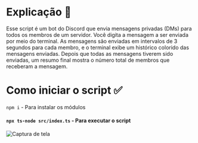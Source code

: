 # Explicação 📄

Esse script é um bot do Discord que envia mensagens privadas (DMs) para todos os membros de um servidor. Você digita a mensagem a ser enviada por meio do terminal. As mensagens são enviadas em intervalos de 3 segundos para cada membro, e o terminal exibe um histórico colorido das mensagens enviadas. Depois que todas as mensagens tiverem sido enviadas, um resumo final mostra o número total de membros que receberam a mensagem.

# Como iniciar o script ✅

`npm i` - Para instalar os módulos
#### `npx ts-node src/index.ts` - Para executar o script

![Captura de tela](https://cdn.discordapp.com/attachments/1281195362669039701/1282729892018126868/image.png?ex=66e06ace&is=66df194e&hm=f7f8704deb54c60c1fa3783e0dba32f95f263335e10c4f0ace14ab2cf1304a50&)
